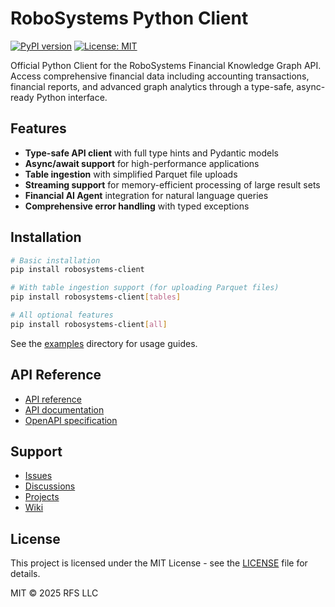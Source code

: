 # RoboSystems Python Client

[![PyPI version](https://badge.fury.io/py/robosystems-client.svg)](https://pypi.org/project/robosystems-client/)
[![License: MIT](https://img.shields.io/badge/License-MIT-yellow.svg)](https://opensource.org/licenses/MIT)

Official Python Client for the RoboSystems Financial Knowledge Graph API. Access comprehensive financial data including accounting transactions, financial reports, and advanced graph analytics through a type-safe, async-ready Python interface.

## Features

- **Type-safe API client** with full type hints and Pydantic models
- **Async/await support** for high-performance applications
- **Table ingestion** with simplified Parquet file uploads
- **Streaming support** for memory-efficient processing of large result sets
- **Financial AI Agent** integration for natural language queries
- **Comprehensive error handling** with typed exceptions

## Installation

```bash
# Basic installation
pip install robosystems-client

# With table ingestion support (for uploading Parquet files)
pip install robosystems-client[tables]

# All optional features
pip install robosystems-client[all]
```

See the [examples](./examples) directory for usage guides.

## API Reference

- [API reference](https://api.robosystems.ai)
- [API documentation](https://api.robosystems.ai/docs)
- [OpenAPI specification](https://api.robosystems.ai/openapi.json)

## Support

- [Issues](https://github.com/RoboFinSystems/robosystems-python-client/issues)
- [Discussions](https://github.com/RoboFinSystems/robosystems/discussions)
- [Projects](https://github.com/RoboFinSystems/robosystems/projects)
- [Wiki](https://github.com/RoboFinSystems/robosystems/wiki)

## License

This project is licensed under the MIT License - see the [LICENSE](LICENSE) file for details.

MIT © 2025 RFS LLC

